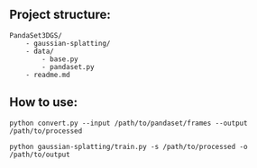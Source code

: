 ## Project structure:

```
PandaSet3DGS/
    - gaussian-splatting/
    - data/
        - base.py
        - pandaset.py
    - readme.md
```

## How to use:

```
python convert.py --input /path/to/pandaset/frames --output /path/to/processed
```

```
python gaussian-splatting/train.py -s /path/to/processed -o /path/to/output
```



